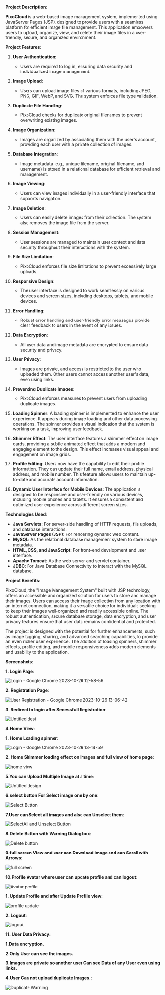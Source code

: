 **Project Description**:

**PixoCloud** is a web-based image management system, implemented using JavaServer Pages (JSP), designed to provide users with a seamless platform for efficient image file management. This application empowers users to upload, organize, view, and delete their image files in a user-friendly, secure, and organized environment.

**Project Features**:

1. **User Authentication**:
   - Users are required to log in, ensuring data security and individualized image management.

2. **Image Upload**:
   - Users can upload image files of various formats, including JPEG, PNG, GIF, WebP, and SVG. The system enforces file type validation.

3. **Duplicate File Handling**:
   - PixoCloud checks for duplicate original filenames to prevent overwriting existing images.

4. **Image Organization**:
   - Images are organized by associating them with the user's account, providing each user with a private collection of images.

5. **Database Integration**:
   - Image metadata (e.g., unique filename, original filename, and username) is stored in a relational database for efficient retrieval and management.

6. **Image Viewing**:
   - Users can view images individually in a user-friendly interface that supports navigation.

7. **Image Deletion**:
   - Users can easily delete images from their collection. The system also removes the image file from the server.

8. **Session Management**:
   - User sessions are managed to maintain user context and data security throughout their interactions with the system.

9. **File Size Limitation**:
   - PixoCloud enforces file size limitations to prevent excessively large uploads.

10. **Responsive Design**:
    - The user interface is designed to work seamlessly on various devices and screen sizes, including desktops, tablets, and mobile devices.

11. **Error Handling**:
    - Robust error handling and user-friendly error messages provide clear feedback to users in the event of any issues.

12. **Data Encryption**:
    - All user data and image metadata are encrypted to ensure data security and privacy.

13. **User Privacy**:
    - Images are private, and access is restricted to the user who uploaded them. Other users cannot access another user's data, even using links.

14. **Preventing Duplicate Images**:
    - PixoCloud enforces measures to prevent users from uploading duplicate images.

15. **Loading Spinner**: A loading spinner is implemented to enhance the user experience. It appears during image loading and other data processing operations. The spinner provides a visual indication that the system is working on a task, improving user feedback.

16. **Shimmer Effect**: The user interface features a shimmer effect on image cards, providing a subtle animated effect that adds a modern and engaging element to the design. This effect increases visual appeal and engagement on image grids.

17. **Profile Editing**: Users now have the capability to edit their profile information. They can update their full name, email address, physical address, and mobile number. This feature allows users to maintain up-to-date and accurate account information.

18. **Dynamic User Interface for Mobile Devices**: The application is designed to be responsive and user-friendly on various devices, including mobile phones and tablets. It ensures a consistent and optimized user experience across different screen sizes.

**Technologies Used**:

- **Java Servlets**: For server-side handling of HTTP requests, file uploads, and database interactions.
- **JavaServer Pages (JSP)**: For rendering dynamic web content.
- **MySQL**: As the relational database management system to store image metadata.
- **HTML, CSS, and JavaScript**: For front-end development and user interface.
- **Apache Tomcat**: As the web server and servlet container.
- **JDBC**: For Java Database Connectivity to interact with the MySQL database.

**Project Benefits**:

PixoCloud, the "Image Management System" built with JSP technology, offers an accessible and organized solution for users to store and manage their images. Users can access their image collection from any location with an internet connection, making it a versatile choice for individuals seeking to keep their images well-organized and readily accessible online. The robust authentication, secure database storage, data encryption, and user privacy features ensure that user data remains confidential and protected.

The project is designed with the potential for further enhancements, such as image tagging, sharing, and advanced searching capabilities, to provide an even richer user experience. The addition of loading spinners, shimmer effects, profile editing, and mobile responsiveness adds modern elements and usability to the application.





**Screenshots**:

**1. Login Page**:

![Login - Google Chrome 2023-10-26 12-58-56](https://github.com/adhfarmujtaba/pixocloud/assets/114349895/bd65013d-08ad-4975-b2cf-2ee793ea8e7e)

**2. Registration Page**:

![User Registration - Google Chrome 2023-10-26 13-06-42](https://github.com/adhfarmujtaba/pixocloud/assets/114349895/523667b8-86a2-4327-ba75-33e6d3d9ac4b)


**3. Redirect to login after Secessfull Registration**:

![Untitled desi](https://github.com/adhfarmujtaba/pixocloud/assets/114349895/c1b93740-ff55-4694-acaa-e316fe1bc658)

**4.Home View**:

**1. Home Loading spinner**:

![Login - Google Chrome 2023-10-26 13-14-59](https://github.com/adhfarmujtaba/pixocloud/assets/114349895/924a8739-93ef-4526-91bf-d1e34eccc529)

**2. Home Shimmer loading effect on Images and full view of home page**:

![home view](https://github.com/adhfarmujtaba/pixocloud/assets/114349895/83611640-e291-4cd8-baea-2c16ad3ec567)

**5.You can Upload Multiple Image at a time**:

![Untitled design](https://github.com/adhfarmujtaba/pixocloud/assets/114349895/2716d153-c5c6-4ce6-bff2-9a559b227eb6)



**6.select button For Select image one by one**:

![Select Button](https://github.com/adhfarmujtaba/pixocloud/assets/114349895/6cee3966-eba4-4f70-ab73-fc80f41d0b2b)


**7.User can Select all images and also can Unselect them**:

![SelectAll and Unselect Button](https://github.com/adhfarmujtaba/pixocloud/assets/114349895/c390764b-23c4-48d9-963f-7f919b8c8fe9)


**8.Delete Button with Warning Dialog box**:

![Delete button](https://github.com/adhfarmujtaba/pixocloud/assets/114349895/2a0c0d2b-8cbf-4a31-99eb-768abc194c0c)


**9.full screen View and user can Download image and can  Scroll with Arrows**:

![full screen](https://github.com/adhfarmujtaba/pixocloud/assets/114349895/12d6aa53-3bfb-48b1-b86f-1471b56b8d7b)


**10.Profile Avatar where user can update profile and can logout**:

![Avatar profile](https://github.com/adhfarmujtaba/pixocloud/assets/114349895/e2bc984e-237a-4605-9b1c-a6f700259b63)

**1. Update Profile and after Update Profile view**:

![profile update](https://github.com/adhfarmujtaba/pixocloud/assets/114349895/a0741b0c-ac96-41ff-ae30-82c891a919ee)

**2. Logout**:

![logout](https://github.com/adhfarmujtaba/pixocloud/assets/114349895/343342a4-88a4-4178-947f-24ce5578ed67)


**11. User Data Privacy:**

**1.Data encryption.**

**2.Only User can see the images.**

**3.Images are private so another user Can see Data of any User even using links.**

**4.User Can not upload duplicate Images.**:

![Duplicate Warning](https://github.com/adhfarmujtaba/pixocloud/assets/114349895/f971a392-e30c-4ded-9612-e19afd2371d7)

